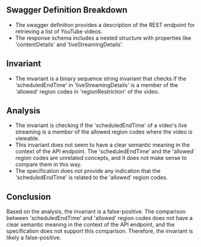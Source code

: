 ## Swagger Definition Breakdown
- The swagger definition provides a description of the REST endpoint for retrieving a list of YouTube videos.
- The response schema includes a nested structure with properties like 'contentDetails' and 'liveStreamingDetails'.

## Invariant
- The invariant is a binary sequence string invariant that checks if the 'scheduledEndTime' in 'liveStreamingDetails' is a member of the 'allowed' region codes in 'regionRestriction' of the video.

## Analysis
- The invariant is checking if the 'scheduledEndTime' of a video's live streaming is a member of the allowed region codes where the video is viewable.
- This invariant does not seem to have a clear semantic meaning in the context of the API endpoint. The 'scheduledEndTime' and the 'allowed' region codes are unrelated concepts, and it does not make sense to compare them in this way.
- The specification does not provide any indication that the 'scheduledEndTime' is related to the 'allowed' region codes.

## Conclusion
Based on the analysis, the invariant is a false-positive. The comparison between 'scheduledEndTime' and 'allowed' region codes does not have a clear semantic meaning in the context of the API endpoint, and the specification does not support this comparison. Therefore, the invariant is likely a false-positive.
